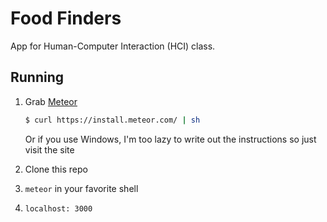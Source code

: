 # Food Finders

App for Human-Computer Interaction (HCI) class.

## Running

1. Grab [Meteor](https://www.meteor.com/)

   ```bash
   $ curl https://install.meteor.com/ | sh
   ```

   Or if you use Windows, I'm too lazy to write out the instructions so just visit the site

2. Clone this repo

3. `meteor` in your favorite shell

4. `localhost: 3000`
